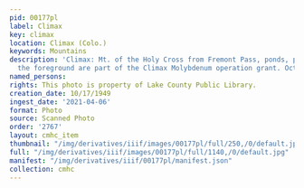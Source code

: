 ```yaml
---
pid: 00177pl
label: Climax
key: climax
location: Climax (Colo.)
keywords: Mountains
description: 'Climax: Mt. of the Holy Cross from Fremont Pass, ponds, pipeline, in
  the foreground are part of the Climax Molybdenum operation grant. October 17, 1949.'
named_persons: 
rights: This photo is property of Lake County Public Library.
creation_date: 10/17/1949
ingest_date: '2021-04-06'
format: Photo
source: Scanned Photo
order: '2767'
layout: cmhc_item
thumbnail: "/img/derivatives/iiif/images/00177pl/full/250,/0/default.jpg"
full: "/img/derivatives/iiif/images/00177pl/full/1140,/0/default.jpg"
manifest: "/img/derivatives/iiif/00177pl/manifest.json"
collection: cmhc
---
```

